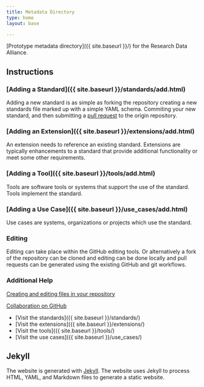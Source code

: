 ```yaml
---
title: Metadata Directory
type: home
layout: base

---
```


[Prototype metadata directory]({{ site.baseurl }}/) for the Research Data Alliance.

## Instructions

### [Adding a Standard]({{ site.baseurl }}/standards/add.html)

Adding a new standard is as simple as forking the repository creating a new
standards file marked up with a simple YAML schema. Commiting your new
standard, and then submitting a
[pull request](https://help.github.com/articles/using-pull-requests) to the
origin repository.

### [Adding an Extension]({{ site.baseurl }}/extensions/add.html)

An extension needs to reference an existing standard. Extensions are typically
enhancements to a standard that provide additional functionality or meet some
other requirements.

### [Adding a Tool]({{ site.baseurl }}/tools/add.html)

Tools are software tools or systems that support the use of the standard. Tools
implement the standard.

### [Adding a Use Case]({{ site.baseurl }}/use_cases/add.html)

Use cases are systems, organizations or projects which use the standard.

### Editing

Editing can take place within the GitHub editing tools. Or alternatively a fork
of the repository can be cloned and editing can be done locally and pull
requests can be generated using the existing GitHub and git workflows.

### Additional Help

[Creating and editing files in your repository](https://help.github.com/articles/creating-and-editing-files-in-your-repository)

[Collaboration on GitHub](https://help.github.com/categories/63/articles)

* [Visit the standards]({{ site.baseurl }}/standards/)
* [Visit the extensions]({{ site.baseurl }}/extensions/)
* [Visit the tools]({{ site.baseurl }}/tools/)
* [Visit the use cases]({{ site.baseurl }}/use_cases/)

## Jekyll

The website is generated with [Jekyll](http://jekyllrb.com). The website uses
Jekyll to process HTML, YAML, and Markdown files to generate a static website.
